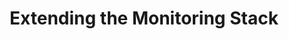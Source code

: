 ---
title: Extending the Monitoring Stack
remote: https://github.com/gardener/gardener/blob/master/docs/development/monitoring-stack.md
type: docs
---